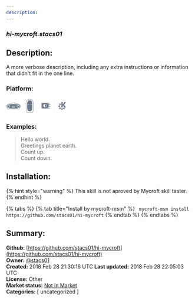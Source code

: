 ```yaml
---
description: 
---
```


### _hi-mycroft.stacs01_  
## Description:  
A more verbose description, including any extra instructions or
information that didn't fit in the one line.  
  
### Platform:  
 ![Mark I](../.gitbook/assets/mark-1-icon.png)  ![Mark II](../.gitbook/assets/mark-2-icon.png)  ![Picroft](../.gitbook/assets/picroft-icon.png)  ![plasmoid](../.gitbook/assets/kde.png)   
### Examples:  
> Hello world.  
> Greetings planet earth.  
> Count up.  
> Count down.  
  
## Installation:  
{% hint style="warning" %}
This skill is not aproved by Mycroft skill tester.
{% endhint %}
    
{% tabs %}
{% tab title="Install by mycroft-msm" %}
``` mycroft-msm install https://github.com/stacs01/hi-mycroft```
{% endtab %}
  {% endtabs %}
    
## Summary:  
**Github:** [https://github.com/stacs01/hi-mycroft](https://github.com/stacs01/hi-mycroft)  
**Owner:** [@stacs01](https://github.com/stacs01)  
**Created:** 2018 Feb 28 21:30:16 UTC  **Last updated:** 2018 Feb 28 22:05:03 UTC  
**License:** Other  
**Market status:** [Not in Market](https://market.mycroft.ai/skill/)  
**Categories:** [ uncategorized ]   
